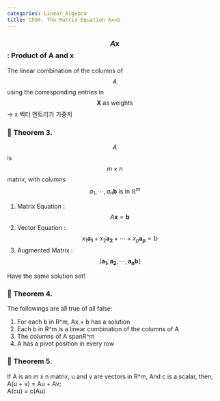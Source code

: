 ```yaml
---
categories: Linear_Algebra
title: Ch04. The Matrix Equation Ax=b
---
```


### $$A\mathbf{x}$$ : Product of A and x
The linear combination of the columns of $$A$$ using the corresponding entries in $$\mathbf{X} \mbox{ as weights}$$ → x 벡터 엔트리가 가중치


### 📖 Theorem 3.
$$A$$ is $$m \times n$$ matrix, with columns $$a_1, \cdots, a_n   \mathbf{b} \mbox{ is in }\mathbb{R}^m$$
1. Matrix Equation : $$A\mathbf{x} = \mathbf{b}$$
2. Vector Equation : $$ x_1\mathbf{a_1} + x_2\mathbf{a_2} + \cdots + x_p\mathbf{a_p} = \mathbb{b}$$
3. Augmented Matrix  : $$\left[ \mathbf{a_1}, \mathbf{a_2}, \cdots, \mathbf{a_n} \mathbf{b}\right]$$

Have the same solution set!


### 📖 Theorem 4.
The followings are all true of all false:
1. For each b in R^m, Ax = b  has a solution
2. Each b in R^m is a linear combination of the columns of A
3. The columns of A spanR^m
4. A has a pivot position in every row

### 📖 Theorem 5.
If A is an m x n matrix, u and v are vectors in R^m,  And c is a scalar, then;    
A(u + v) = Au + Av;  
A(cu) = c(Au)